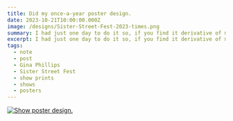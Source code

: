 ```yaml
---
title: Did my once-a-year poster design.
date: 2023-10-21T10:00:00.000Z
image: /designs/Sister-Street-Fest-2023-times.png
summary: I had just one day to do it so, if you find it derivative of my early works, maybe that's why.
excerpt: I had just one day to do it so, if you find it derivative of my early works, maybe that's why.
tags:
  - note
  - post
  - Gina Phillips
  - Sister Street Fest
  - show prints
  - shows
  - posters
---
```


[![Show poster design.](/static/img/designs/Sister-Street-Fest-2023-times.png)](/static/img/designs/Sister-Street-Fest-2023-times.png)
